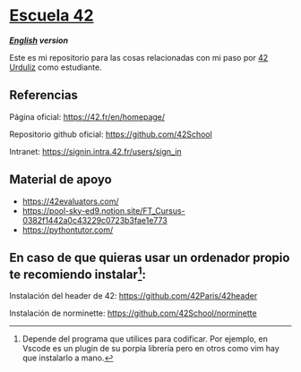 # [Escuela 42](https://42.fr/en/homepage/)
***[English](README.md) version***

Este es mi repositorio para las cosas relacionadas con mi paso por [42 Urduliz](https://www.42urduliz.com/) como estudiante.

## Referencias
Página oficial: https://42.fr/en/homepage/

Repositorio github oficial: https://github.com/42School

Intranet: https://signin.intra.42.fr/users/sign_in

## Material de apoyo
- https://42evaluators.com/
- https://pool-sky-ed9.notion.site/FT_Cursus-0382f1442a0c43229c0723b3fae1e773
- https://pythontutor.com/

## En caso de que quieras usar un ordenador propio te recomiendo instalar[^1]:
Instalación del header de 42: https://github.com/42Paris/42header

Instalación de norminette: https://github.com/42School/norminette

[^1]: Depende del programa que utilices para codificar. Por ejemplo, en Vscode es un plugin de su porpia librería pero en otros como vim hay que instalarlo a mano.
